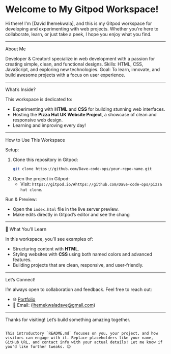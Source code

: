 # Welcome to My Gitpod Workspace! 

Hi there! I'm [David Ihemekwala], and this is my Gitpod workspace for developing and experimenting with web projects. Whether you're here to collaborate, learn, or just take a peek, I hope you enjoy what you find.

---
About Me

Developer & Creator:I specialize in web development with a passion for creating simple, clean, and functional designs.
Skills: HTML, CSS, JavaScript, and exploring new technologies.
Goal: To learn, innovate, and build awesome projects with a focus on user experience.

---
 What’s Inside?

This workspace is dedicated to:
- Experimenting with **HTML** and **CSS** for building stunning web interfaces.
- Hosting the **Pizza Hut UK Website Project**, a showcase of clean and responsive web design.
- Learning and improving every day!

---

How to Use This Workspace

Setup:
1. Clone this repository in Gitpod:
   ```bash
   git clone https://github.com/Dave-code-ops/your-repo-name.git
   ```
2. Open the project in Gitpod:
   - Visit: `https://gitpod.io/#https://github.com/Dave-code-ops/pizza hut clone`.

Run & Preview:
- Open the `index.html` file in the live server preview.
- Make edits directly in Gitpod’s editor and see the chang

---

📖 What You’ll Learn

In this workspace, you’ll see examples of:
- Structuring content with **HTML**.
- Styling websites with **CSS** using both named colors and advanced features.
- Building projects that are clean, responsive, and user-friendly.

---

 Let’s Connect!

I’m always open to collaboration and feedback. Feel free to reach out:
- 🌐 [Portfolio](https://yourportfolio.com)
- 📧 Email: (ihemekwaladave@gmail.com)
  
---

Thanks for visiting! Let’s build something amazing together. 
```

This introductory `README.md` focuses on you, your project, and how visitors can engage with it. Replace placeholders like your name, GitHub URL, and contact info with your actual details! Let me know if you'd like further tweaks. 😊
